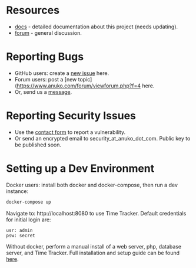 # Resources

* [docs](https://www.anuko.com/time_tracker/features.htm) - detailed documentation about this project (needs updating).
* [forum](https://www.anuko.com/forum/viewforum.php?f=4) - general discussion.


# Reporting Bugs

* GitHub users: create a [new issue](https://github.com/anuko/timetracker/issues) here.
* Forum users: post a [new topic](https://www.anuko.com/forum/viewforum.php?f=4 here.
* Or, send us a [message](https://www.anuko.com/contact.htm).


# Reporting Security Issues

* Use the [contact form](https://www.anuko.com/contact.htm) to report a vulnerability.
* Or send an encrypted email to security_at_anuko_dot_com. Public key to be published soon.


# Setting up a Dev Environment

Docker users: install both docker and docker-compose, then run a dev instance:
```bash
docker-compose up
```
Navigate to: http://localhost:8080 to use Time Tracker. Default credentials for initial login are:
```
usr: admin
psw: secret
```

Without docker, perform a manual install of a web server, php, database server, and Time Tracker. Full installation and setup guide can be found [here](https://www.anuko.com/time_tracker/install_guide/index.htm).
